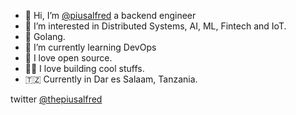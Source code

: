 - 👋 Hi, I’m [@piusalfred](https://github.com/piusalfred) a backend engineer
- 👀 I’m interested in Distributed Systems, AI, ML, Fintech and IoT.
- 🚀 Golang.
- 🚀 I’m currently learning DevOps
- 💞️ I love open source.
- 👨‍💻 I love building cool stuffs.
- 🇹🇿 Currently in Dar es Salaam, Tanzania.

twitter [@thepiusalfred](https://twitter.com/thepiusalfred)

<!---
piusalfred/piusalfred is a ✨ special ✨ repository because its `README.md` (this file) appears on your GitHub profile.
You can click the Preview link to take a look at your changes.
--->
